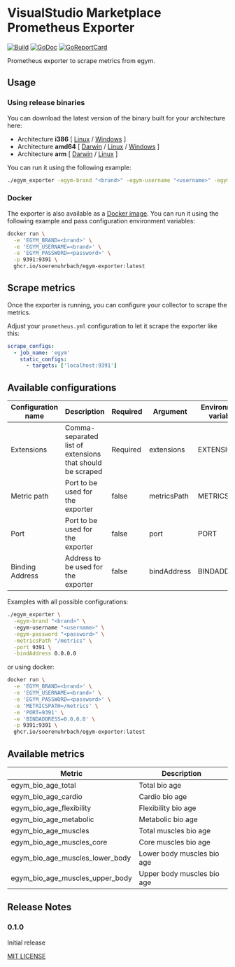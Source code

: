 # VisualStudio Marketplace Prometheus Exporter

[![Build](https://github.com/soerenuhrbach/egym-exporter/actions/workflows/ci.yml/badge.svg)](https://github.com/soerenuhrbach/egym-exporter/actions/workflows/ci.yml)
[![GoDoc](https://godoc.org/github.com/soerenuhrbach/egym-exporter?status.png)](https://godoc.org/github.com/soerenuhrbach/egym-exporter)
[![GoReportCard](https://goreportcard.com/badge/github.com/soerenuhrbach/egym-exporter)](https://goreportcard.com/report/github.com/soerenuhrbach/egym-exporter)

Prometheus exporter to scrape metrics from egym.

## Usage

### Using release binaries 

You can download the latest version of the binary built for your architecture here:

* Architecture **i386** [
    [Linux](https://github.com/soerenuhrbach/egym-exporter/releases/latest/download/egym_exporter-linux-386) /
    [Windows](https://github.com/soerenuhrbach/egym-exporter/releases/latest/download/egym_exporter-windows-386.exe)
]
* Architecture **amd64** [
    [Darwin](https://github.com/soerenuhrbach/egym-exporter/releases/latest/download/egym_exporter-darwin-amd64) /
    [Linux](https://github.com/soerenuhrbach/egym-exporter/releases/latest/download/egym_exporter-linux-amd64) /
    [Windows](https://github.com/soerenuhrbach/egym-exporter/releases/latest/download/egym_exporter-windows-amd64.exe)
]
* Architecture **arm** [
    [Darwin](https://github.com/soerenuhrbach/egym-exporter/releases/latest/download/egym_exporter-darwin-arm64) /
    [Linux](https://github.com/soerenuhrbach/egym-exporter/releases/latest/download/egym_exporter-linux-arm)
]

You can run it using the following example:

```bash
./egym_exporter -egym-brand "<brand>" -egym-username "<username>" -egym-password "<password>"
```

### Docker 

The exporter is also available as a [Docker image](https://github.com/soerenuhrbach/egym-exporter/pkgs/container/egym-exporter).
You can run it using the following example and pass configuration environment variables:

```bash
docker run \
  -e 'EGYM_BRAND=<brand>' \
  -e 'EGYM_USERNAME=<brand>' \
  -e 'EGYM_PASSWORD=<password>' \
  -p 9391:9391 \
  ghcr.io/soerenuhrbach/egym-exporter:latest
```

## Scrape metrics

Once the exporter is running, you can configure your collector to scrape the metrics. 

Adjust your `prometheus.yml` configuration to let it scrape the exporter like this:

```yaml
scrape_configs:
  - job_name: 'egym'
    static_configs:
      - targets: ['localhost:9391']
```

## Available configurations

|Configuration name|Description|Required|Argument|Environment variable|Default|
|---|---|---|---|---|---|
|Extensions|Comma-separated list of extensions that should be scraped|Required|extensions|EXTENSIONS|-|
|Metric path|Port to be used for the exporter|false|metricsPath|METRICSPATH|/metrics|
|Port|Port to be used for the exporter|false|port|PORT|9391|
|Binding Address|Address to be used for the exporter|false|bindAddress|BINDADDRESS|0.0.0.0|

Examples with all possible configurations:

```bash
./egym_exporter \
  -egym-brand "<brand>" \ 
  -egym-username "<username>" \
  -egym-password "<password>" \
  -metricsPath "/metrics" \
  -port 9391 \
  -bindAddress 0.0.0.0
```
or using docker:

```bash
docker run \
  -e 'EGYM_BRAND=<brand>' \
  -e 'EGYM_USERNAME=<brand>' \
  -e 'EGYM_PASSWORD=<password>' \
  -e 'METRICSPATH=/metrics' \
  -e 'PORT=9391' \
  -e 'BINDADDRESS=0.0.0.0' \
  -p 9391:9391 \
  ghcr.io/soerenuhrbach/egym-exporter:latest
```

## Available metrics

|Metric|Description|
|---|---|
|egym_bio_age_total|Total bio age|
|egym_bio_age_cardio|Cardio bio age|
|egym_bio_age_flexibility|Flexibility bio age|
|egym_bio_age_metabolic|Metabolic bio age|
|egym_bio_age_muscles|Total muscles bio age|
|egym_bio_age_muscles_core|Core muscles bio age|
|egym_bio_age_muscles_lower_body|Lower body muscles bio age|
|egym_bio_age_muscles_upper_body|Upper body muscles bio age|

## Release Notes

### 0.1.0

Initial release

[MIT LICENSE](LICENSE)
